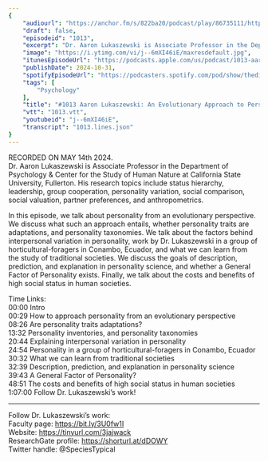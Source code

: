 ```yaml
---
{
	"audiourl": "https://anchor.fm/s/822ba20/podcast/play/86735111/https%3A%2F%2Fd3ctxlq1ktw2nl.cloudfront.net%2Fstaging%2F2024-4-14%2F7da565a0-c643-6dad-470b-66fde2813300.m4a",
	"draft": false,
	"episodeid": "1013",
	"excerpt": "Dr. Aaron Lukaszewski is Associate Professor in the Department of Psychology & Center for the Study of Human Nature at California State University, Fullerton. His research topics include status hierarchy, leadership, group cooperation, personality variation, social comparison, social valuation, partner preferences, and anthropometrics.",
	"image": "https://i.ytimg.com/vi/j--6mXI46iE/maxresdefault.jpg",
	"itunesEpisodeUrl": "https://podcasts.apple.com/us/podcast/1013-aaron-lukaszewski-an-evolutionary-approach-to/id1451347236?i=1000675250425&uo=4",
	"publishDate": 2024-10-31,
	"spotifyEpisodeUrl": "https://podcasters.spotify.com/pod/show/thedissenter/episodes/1013-Aaron-Lukaszewski-An-Evolutionary-Approach-to-Personality-e2jleq7",
	"tags": [
		"Psychology"
	],
	"title": "#1013 Aaron Lukaszewski: An Evolutionary Approach to Personality",
	"vtt": "1013.vtt",
	"youtubeid": "j--6mXI46iE",
	"transcript": "1013.lines.json"
}
---
```

RECORDED ON MAY 14th 2024.  
Dr. Aaron Lukaszewski is Associate Professor in the Department of Psychology & Center for the Study of Human Nature at California State University, Fullerton. His research topics include status hierarchy, leadership, group cooperation, personality variation, social comparison, social valuation, partner preferences, and anthropometrics.

In this episode, we talk about personality from an evolutionary perspective. We discuss what such an approach entails, whether personality traits are adaptations, and personality taxonomies. We talk about the factors behind interpersonal variation in personality, work by Dr. Lukaszewski in a group of horticultural-foragers in Conambo, Ecuador, and what we can learn from the study of traditional societies. We discuss the goals of description, prediction, and explanation in personality science, and whether a General Factor of Personality exists. Finally, we talk about the costs and benefits of high social status in human societies.

Time Links:  
<time>00:00</time> Intro  
<time>00:29</time> How to approach personality from an evolutionary perspective  
<time>08:26</time> Are personality traits adaptations?  
<time>13:32</time> Personality inventories, and personality taxonomies  
<time>20:44</time> Explaining interpersonal variation in personality  
<time>24:54</time> Personality in a group of horticultural-foragers in Conambo, Ecuador  
<time>30:32</time> What we can learn from traditional societies  
<time>32:39</time> Description, prediction, and explanation in personality science  
<time>39:43</time> A General Factor of Personality?  
<time>48:51</time> The costs and benefits of high social status in human societies  
<time>1:07:00</time> Follow Dr. Lukaszewski’s work!

---

Follow Dr. Lukaszewski’s work:  
Faculty page: https://bit.ly/3U0fw1I  
Website: https://tinyurl.com/3jajwack  
ResearchGate profile: https://shorturl.at/dDOWY  
Twitter handle: @SpeciesTypical
